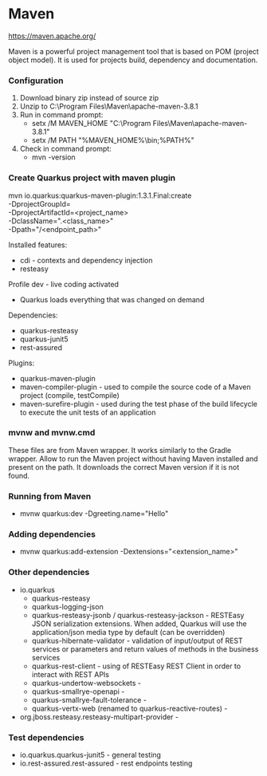 # Maven
https://maven.apache.org/

Maven is a powerful project management tool that is based on POM (project object model). 
It is used for projects build, dependency and documentation.

### Configuration
1. Download binary zip instead of source zip
1. Unzip to C:\Program Files\Maven\apache-maven-3.8.1
1. Run in command prompt:
    * setx /M MAVEN_HOME "C:\Program Files\Maven\apache-maven-3.8.1"
    * setx /M PATH "%MAVEN_HOME%\bin;%PATH%"
1. Check in command prompt:
   * mvn -version
   
### Create Quarkus project with maven plugin
mvn io.quarkus:quarkus-maven-plugin:1.3.1.Final:create \
-DprojectGroupId=<package> \
-DprojectArtifactId=<project_name> \
-DclassName="<package>.<class_name>" \
-Dpath="/<endpoint_path>"

Installed features:
- cdi - contexts and dependency injection
- resteasy

Profile dev - live coding activated
- Quarkus loads everything that was changed on demand

Dependencies:
- quarkus-resteasy
- quarkus-junit5
- rest-assured

Plugins:
- quarkus-maven-plugin
- maven-compiler-plugin - used to compile the source code of a Maven project (compile, testCompile)
- maven-surefire-plugin - used during the test phase of the build lifecycle to execute the unit tests of an application

### mvnw and mvnw.cmd
These files are from Maven wrapper. It works similarly to the Gradle wrapper.
Allow to run the Maven project without having Maven installed and present on the path. 
It downloads the correct Maven version if it is not found.

### Running from Maven
- mvnw quarkus:dev -Dgreeting.name="Hello"

### Adding dependencies
- mvnw quarkus:add-extension -Dextensions="<extension_name>"

### Other dependencies
- io.quarkus
  - quarkus-resteasy
  - quarkus-logging-json
  - quarkus-resteasy-jsonb / quarkus-resteasy-jackson - RESTEasy JSON serialization extensions. When added, Quarkus will use the application/json media type by default (can be overridden)
  - quarkus-hibernate-validator - validation of input/output of REST services or parameters and return values of methods in the business services
  - quarkus-rest-client - using of RESTEasy REST Client in order to interact with REST APIs
  - quarkus-undertow-websockets - 
  - quarkus-smallrye-openapi - 
  - quarkus-smallrye-fault-tolerance - 
  - quarkus-vertx-web (renamed to quarkus-reactive-routes) -
- org.jboss.resteasy.resteasy-multipart-provider -

### Test dependencies
- io.quarkus.quarkus-junit5 - general testing
- io.rest-assured.rest-assured - rest endpoints testing



